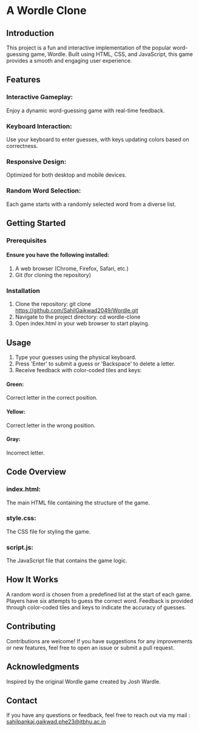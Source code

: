 # A Wordle Clone

## Introduction
This project is a fun and interactive implementation of the popular word-guessing game, Wordle. Built using HTML, CSS, and JavaScript, this game provides a smooth and engaging user experience.

## Features
### Interactive Gameplay: 
Enjoy a dynamic word-guessing game with real-time feedback.
### Keyboard Interaction: 
Use your keyboard to enter guesses, with keys updating colors based on correctness.
### Responsive Design: 
Optimized for both desktop and mobile devices.
### Random Word Selection: 
Each game starts with a randomly selected word from a diverse list.

## Getting Started
### Prerequisites
#### Ensure you have the following installed:
1. A web browser (Chrome, Firefox, Safari, etc.)
2. Git (for cloning the repository)

### Installation
1. Clone the repository:
   git clone https://github.com/SahilGaikwad2049/Wordle.git
2. Navigate to the project directory:
   cd wordle-clone
3. Open index.html in your web browser to start playing.
   
## Usage
1. Type your guesses using the physical keyboard.
2. Press 'Enter' to submit a guess or 'Backspace' to delete a letter.
3. Receive feedback with color-coded tiles and keys:
#### Green: 
Correct letter in the correct position.
#### Yellow: 
Correct letter in the wrong position.
#### Gray: 
Incorrect letter.

## Code Overview
### index.html: 
The main HTML file containing the structure of the game.
### style.css: 
The CSS file for styling the game.
### script.js: 
The JavaScript file that contains the game logic.

## How It Works
A random word is chosen from a predefined list at the start of each game.
Players have six attempts to guess the correct word.
Feedback is provided through color-coded tiles and keys to indicate the accuracy of guesses.

## Contributing
Contributions are welcome! If you have suggestions for any improvements or new features, feel free to open an issue or submit a pull request.

## Acknowledgments
Inspired by the original Wordle game created by Josh Wardle.

## Contact
If you have any questions or feedback, feel free to reach out via my mail : sahilpankaj.gaikwad.phe23@itbhu.ac.in

